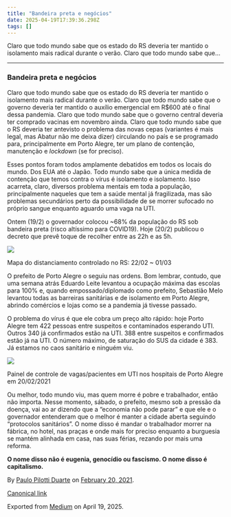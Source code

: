 ```yaml
---
title: "Bandeira preta e negócios"
date: 2025-04-19T17:39:36.298Z
tags: []
---
```


Claro que todo mundo sabe que os estado do RS deveria ter mantido o isolamento mais radical durante o verão. Claro que todo mundo sabe que…

* * *

### Bandeira preta e negócios

Claro que todo mundo sabe que os estado do RS deveria ter mantido o isolamento mais radical durante o verão. Claro que todo mundo sabe que o governo deveria ter mantido o auxílio emergencial em R$600 até o final dessa pandemia. Claro que todo mundo sabe que o governo central deveria ter comprado vacinas em novembro ainda. Claro que todo mundo sabe que o RS deveria ter antevisto o problema das novas cepas (variantes é mais legal, mas Abatur não me deixa dizer) circulando no país e se programado para, principalmente em Porto Alegre, ter um plano de contenção, manutenção e _lockdown_ (se for preciso).

Esses pontos foram todos amplamente debatidos em todos os locais do mundo. Dos EUA até o Japão. Todo mundo sabe que a única medida de contenção que temos contra o vírus é isolamento e isolamento. Isso acarreta, claro, diversos problema mentais em toda a população, principalmente naqueles que tem a saúde mental já fragilizada, mas são problemas secundários perto da possibilidade de se morrer sufocado no próprio sangue enquanto aguardo uma vaga na UTI.

Ontem (19/2) o governador colocou ~68% da população do RS sob bandeira preta (risco altíssimo para COVID19). Hoje (20/2) publicou o decreto que prevê toque de recolher entre as 22h e as 5h.

![](https://cdn-images-1.medium.com/max/800/0*6pBXKVxBqnud85E3.jpg)

Mapa do distanciamento controlado no RS: 22/02 ~ 01/03

O prefeito de Porto Alegre o seguiu nas ordens. Bom lembrar, contudo, que uma semana atrás Eduardo Leite levantou a ocupação máxima das escolas para 100% e, quando empossado/diplomado como prefeito, Sebastião Melo levantou todas as barreiras sanitárias e de isolamento em Porto Alegre, abrindo comércios e lojas como se a pandemia já tivesse passado.

O problema do vírus é que ele cobra um preço alto rápido: hoje Porto Alegre tem 422 pessoas entre suspeitos e contaminados esperando UTI. Outros 340 já confirmados estão na UTI. 388 entre suspeitos e confirmados estão já na UTI. O número máximo, de saturação do SUS da cidade é 383. Já estamos no caos sanitário e ninguém viu.

![](https://cdn-images-1.medium.com/max/800/0*neLOKQzP_vK3jJsU.png)

Painel de controle de vagas/pacientes em UTI nos hospitais de Porto Alegre em 20/02/2021

Ou melhor, todo mundo viu, mas quem morre é pobre e trabalhador, então não importa. Nesse momento, sábado, o prefeito, mesmo sob a pressão da doença, vai ao ar dizendo que a “economia não pode parar” e que ele e o governador entenderam que o melhor é manter a cidade aberta seguindo “protocolos sanitários”. O nome disso é mandar o trabalhador morrer na fábrica, no hotel, nas praças e onde mais for preciso enquanto a burguesia se mantém alinhada em casa, nas suas férias, rezando por mais uma reforma.

**O nome disso não é eugenia, genocídio ou fascismo. O nome disso é capitalismo.**

By [Paulo Pilotti Duarte](https://medium.com/@paulopilotti) on [February 20, 2021](https://medium.com/p/7928d73692f7).

[Canonical link](https://medium.com/@paulopilotti/bandeira-preta-e-neg%C3%B3cios-7928d73692f7)

Exported from [Medium](https://medium.com) on April 19, 2025.